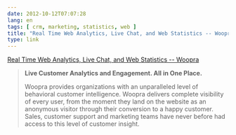 ```yaml
---
date: 2012-10-12T07:07:28
lang: en
tags: [ crm, marketing, statistics, web ]
title: "Real Time Web Analytics, Live Chat, and Web Statistics -- Woopra"
type: link
---
```


[Real Time Web Analytics, Live Chat, and Web Statistics --
Woopra](http://www.woopra.com/)

> **Live Customer Analytics and Engagement. All in One Place.**
>
> Woopra provides organizations with an unparalleled level of behavioral
> customer intelligence. Woopra delivers complete visibility of every
> user, from the moment they land on the website as an anonymous visitor
> through their conversion to a happy customer. Sales, customer support
> and marketing teams have never before had access to this level of
> customer insight.

